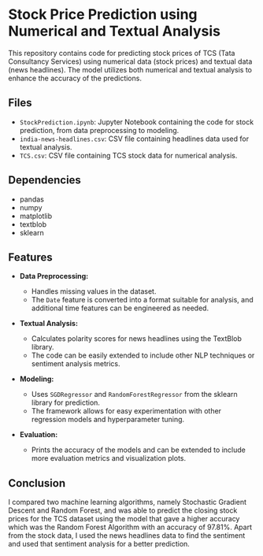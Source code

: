 # Stock Price Prediction using Numerical and Textual Analysis

This repository contains code for predicting stock prices of TCS (Tata Consultancy Services) using numerical data (stock prices) and textual data (news headlines). The model utilizes both numerical and textual analysis to enhance the accuracy of the predictions.

## Files
- `StockPrediction.ipynb`: Jupyter Notebook containing the code for stock prediction, from data preprocessing to modeling.
- `india-news-headlines.csv`: CSV file containing headlines data used for textual analysis.
- `TCS.csv`: CSV file containing TCS stock data for numerical analysis.

## Dependencies
- pandas
- numpy
- matplotlib
- textblob
- sklearn

## Features

- **Data Preprocessing:**
  - Handles missing values in the dataset.
  - The `Date` feature is converted into a format suitable for analysis, and additional time features can be engineered as needed.

- **Textual Analysis:**
  - Calculates polarity scores for news headlines using the TextBlob library.
  - The code can be easily extended to include other NLP techniques or sentiment analysis metrics.

- **Modeling:**
  - Uses `SGDRegressor` and `RandomForestRegressor` from the sklearn library for prediction.
  - The framework allows for easy experimentation with other regression models and hyperparameter tuning.

- **Evaluation:**
  - Prints the accuracy of the models and can be extended to include more evaluation metrics and visualization plots.

## Conclusion
I compared two machine learning algorithms, namely Stochastic Gradient Descent and Random Forest, and was able to predict the closing stock prices for the TCS dataset using the model that gave a higher accuracy which was the Random Forest Algorithm with an accuracy of 97.81%. Apart from the stock data, I used the news headlines data to find the sentiment and used that sentiment analysis for a better prediction.
